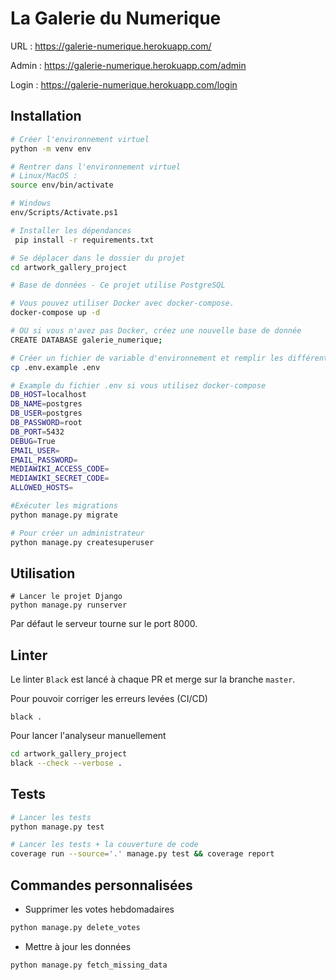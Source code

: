 # La Galerie du Numerique

URL : https://galerie-numerique.herokuapp.com/

Admin : https://galerie-numerique.herokuapp.com/admin

Login : https://galerie-numerique.herokuapp.com/login


## Installation

```sh
# Créer l'environnement virtuel
python -m venv env

# Rentrer dans l'environnement virtuel
# Linux/MacOS :
source env/bin/activate

# Windows
env/Scripts/Activate.ps1

# Installer les dépendances
 pip install -r requirements.txt

# Se déplacer dans le dossier du projet
cd artwork_gallery_project

# Base de données - Ce projet utilise PostgreSQL

# Vous pouvez utiliser Docker avec docker-compose.
docker-compose up -d

# OU si vous n'avez pas Docker, créez une nouvelle base de donnée
CREATE DATABASE galerie_numerique; 

# Créer un fichier de variable d'environnement et remplir les différentes valeurs en fonction de vos réglages
cp .env.example .env

# Example du fichier .env si vous utilisez docker-compose
DB_HOST=localhost  
DB_NAME=postgres  
DB_USER=postgres  
DB_PASSWORD=root  
DB_PORT=5432  
DEBUG=True
EMAIL_USER=
EMAIL_PASSWORD=
MEDIAWIKI_ACCESS_CODE=
MEDIAWIKI_SECRET_CODE=
ALLOWED_HOSTS=

#Exécuter les migrations
python manage.py migrate 

# Pour créer un administrateur
python manage.py createsuperuser 
```

## Utilisation
```
# Lancer le projet Django
python manage.py runserver 
```

Par défaut le serveur tourne sur le port 8000.


## Linter

Le linter ``Black`` est lancé à chaque PR et merge sur la branche `master`.

Pour pouvoir corriger les erreurs levées (CI/CD)

``` 
black .
```

Pour lancer l'analyseur manuellement
```sh
cd artwork_gallery_project 
black --check --verbose .
```

## Tests
```sh 
# Lancer les tests
python manage.py test

# Lancer les tests + la couverture de code
coverage run --source='.' manage.py test && coverage report
```

## Commandes personnalisées
- Supprimer les votes hebdomadaires
```sh
python manage.py delete_votes
```

- Mettre à jour les données
```sh
python manage.py fetch_missing_data
```
